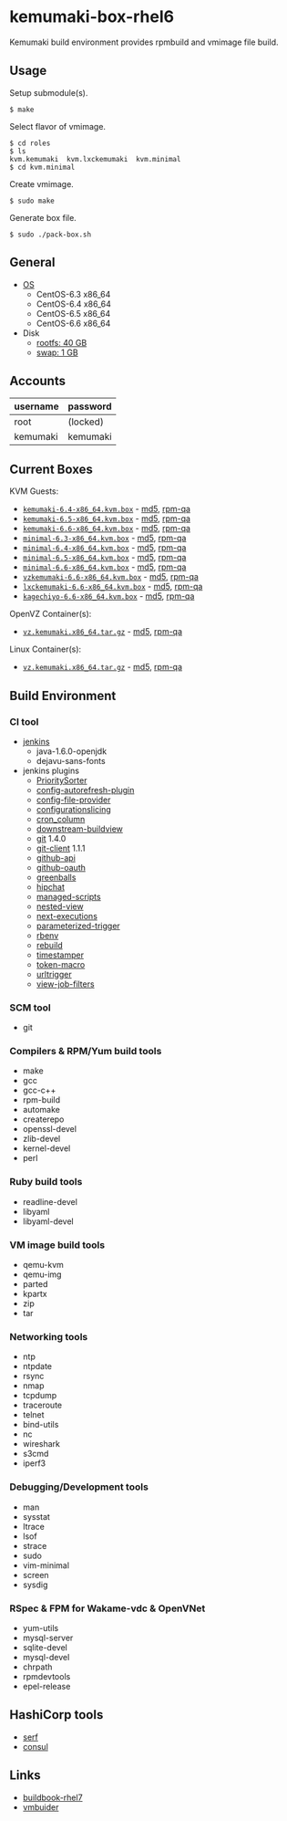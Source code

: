 kemumaki-box-rhel6
==================

Kemumaki build environment provides rpmbuild and vmimage file build.

Usage
-----

Setup submodule(s).

```
$ make
```

Select flavor of vmimage.

```
$ cd roles
$ ls
kvm.kemumaki  kvm.lxckemumaki  kvm.minimal
$ cd kvm.minimal
```

Create vmimage.

```
$ sudo make
```

Generate box file.

```
$ sudo ./pack-box.sh
```

General
-------

+ [OS](vmbuilder.conf#L5-L6)
  + CentOS-6.3 x86_64
  + CentOS-6.4 x86_64
  + CentOS-6.5 x86_64
  + CentOS-6.6 x86_64
+ Disk
  + [rootfs: 40 GB](vmbuilder.conf.d/disk.conf#L1)
  + [swap: 1 GB](vmbuilder.conf.d/disk.conf#L2)

Accounts
--------

| username | password |
|:---------|:---------|
| root     | (locked) |
| kemumaki | kemumaki |

Current Boxes
-------------

KVM Guests:

+ [`kemumaki-6.4-x86_64.kvm.box`](http://dlc.wakame.axsh.jp/wakameci/kemumaki-box-rhel6/current/kemumaki-6.4-x86_64.kvm.box) - [md5](http://dlc.wakame.axsh.jp/wakameci/kemumaki-box-rhel6/current/kemumaki-6.4-x86_64.kvm.box.md5), [rpm-qa](http://dlc.wakame.axsh.jp/wakameci/kemumaki-box-rhel6/current/kemumaki-6.4-x86_64.kvm.box.rpm-qa)
+ [`kemumaki-6.5-x86_64.kvm.box`](http://dlc.wakame.axsh.jp/wakameci/kemumaki-box-rhel6/current/kemumaki-6.5-x86_64.kvm.box) - [md5](http://dlc.wakame.axsh.jp/wakameci/kemumaki-box-rhel6/current/kemumaki-6.5-x86_64.kvm.box.md5), [rpm-qa](http://dlc.wakame.axsh.jp/wakameci/kemumaki-box-rhel6/current/kemumaki-6.5-x86_64.kvm.box.rpm-qa)
+ [`kemumaki-6.6-x86_64.kvm.box`](http://dlc.wakame.axsh.jp/wakameci/kemumaki-box-rhel6/current/kemumaki-6.6-x86_64.kvm.box) - [md5](http://dlc.wakame.axsh.jp/wakameci/kemumaki-box-rhel6/current/kemumaki-6.6-x86_64.kvm.box.md5), [rpm-qa](http://dlc.wakame.axsh.jp/wakameci/kemumaki-box-rhel6/current/kemumaki-6.6-x86_64.kvm.box.rpm-qa)
+ [`minimal-6.3-x86_64.kvm.box`](http://dlc.wakame.axsh.jp/wakameci/kemumaki-box-rhel6/current/minimal-6.3-x86_64.kvm.box) - [md5](http://dlc.wakame.axsh.jp/wakameci/kemumaki-box-rhel6/current/minimal-6.3-x86_64.kvm.box.md5), [rpm-qa](http://dlc.wakame.axsh.jp/wakameci/kemumaki-box-rhel6/current/minimal-6.3-x86_64.kvm.box.rpm-qa)
+ [`minimal-6.4-x86_64.kvm.box`](http://dlc.wakame.axsh.jp/wakameci/kemumaki-box-rhel6/current/minimal-6.4-x86_64.kvm.box) - [md5](http://dlc.wakame.axsh.jp/wakameci/kemumaki-box-rhel6/current/minimal-6.4-x86_64.kvm.box.md5), [rpm-qa](http://dlc.wakame.axsh.jp/wakameci/kemumaki-box-rhel6/current/minimal-6.4-x86_64.kvm.box.rpm-qa)
+ [`minimal-6.5-x86_64.kvm.box`](http://dlc.wakame.axsh.jp/wakameci/kemumaki-box-rhel6/current/minimal-6.5-x86_64.kvm.box) - [md5](http://dlc.wakame.axsh.jp/wakameci/kemumaki-box-rhel6/current/minimal-6.5-x86_64.kvm.box.md5), [rpm-qa](http://dlc.wakame.axsh.jp/wakameci/kemumaki-box-rhel6/current/minimal-6.5-x86_64.kvm.box.rpm-qa)
+ [`minimal-6.6-x86_64.kvm.box`](http://dlc.wakame.axsh.jp/wakameci/kemumaki-box-rhel6/current/minimal-6.6-x86_64.kvm.box) - [md5](http://dlc.wakame.axsh.jp/wakameci/kemumaki-box-rhel6/current/minimal-6.6-x86_64.kvm.box.md5), [rpm-qa](http://dlc.wakame.axsh.jp/wakameci/kemumaki-box-rhel6/current/minimal-6.6-x86_64.kvm.box.rpm-qa)
+ [`vzkemumaki-6.6-x86_64.kvm.box`](http://dlc.wakame.axsh.jp/wakameci/kemumaki-box-rhel6/current/vzkemumaki-6.6-x86_64.kvm.box) - [md5](http://dlc.wakame.axsh.jp/wakameci/kemumaki-box-rhel6/current/vzkemumaki-6.6-x86_64.kvm.box.md5), [rpm-qa](http://dlc.wakame.axsh.jp/wakameci/kemumaki-box-rhel6/current/vzkemumaki-6.6-x86_64.kvm.box.rpm-qa)
+ [`lxckemumaki-6.6-x86_64.kvm.box`](http://dlc.wakame.axsh.jp/wakameci/kemumaki-box-rhel6/current/lxckemumaki-6.6-x86_64.kvm.box) - [md5](http://dlc.wakame.axsh.jp/wakameci/kemumaki-box-rhel6/current/lxckemumaki-6.6-x86_64.kvm.box.md5), [rpm-qa](http://dlc.wakame.axsh.jp/wakameci/kemumaki-box-rhel6/current/lxckemumaki-6.6-x86_64.kvm.box.rpm-qa)
+ [`kagechiyo-6.6-x86_64.kvm.box`](http://dlc.wakame.axsh.jp/wakameci/kemumaki-box-rhel6/current/kagechiyo-6.6-x86_64.kvm.box) - [md5](http://dlc.wakame.axsh.jp/wakameci/kemumaki-box-rhel6/current/kagechiyo-6.6-x86_64.kvm.box.md5), [rpm-qa](http://dlc.wakame.axsh.jp/wakameci/kemumaki-box-rhel6/current/kagechiyo-6.6-x86_64.kvm.box.rpm-qa)

OpenVZ Container(s):

+ [`vz.kemumaki.x86_64.tar.gz`](http://dlc.wakame.axsh.jp/wakameci/kemumaki-box-rhel6/current/vz.kemumaki.x86_64.tar.gz) - [md5](http://dlc.wakame.axsh.jp/wakameci/kemumaki-box-rhel6/current/vz.kemumaki.x86_64.tar.gz.md5), [rpm-qa](http://dlc.wakame.axsh.jp/wakameci/kemumaki-box-rhel6/current/vz.kemumaki.x86_64.rpm-qa)

Linux Container(s):

+ [`vz.kemumaki.x86_64.tar.gz`](http://dlc.wakame.axsh.jp/wakameci/kemumaki-box-rhel6/current/vz.kemumaki.x86_64.tar.gz)  - [md5](http://dlc.wakame.axsh.jp/wakameci/kemumaki-box-rhel6/current/vz.kemumaki.x86_64.tar.gz.md5), [rpm-qa](http://dlc.wakame.axsh.jp/wakameci/kemumaki-box-rhel6/current/vz.kemumaki.x86_64.rpm-qa)

Build Environment
-----------------

### CI tool

+ [jenkins](http://jenkins-ci.org/)
   + java-1.6.0-openjdk
   + dejavu-sans-fonts
+ jenkins plugins
   + [PrioritySorter](https://wiki.jenkins-ci.org/display/JENKINS/Priority+Sorter+Plugin)
   + [config-autorefresh-plugin](https://wiki.jenkins-ci.org/display/JENKINS/Config+AutoRefresh+Plugin)
   + [config-file-provider](https://wiki.jenkins-ci.org/display/JENKINS/Config+File+Provider+Plugin)
   + [configurationslicing](https://wiki.jenkins-ci.org/display/JENKINS/Configuration+Slicing+Plugin)
   + [cron_column](https://wiki.jenkins-ci.org/display/JENKINS/Cron+Column+Plugin)
   + [downstream-buildview](https://wiki.jenkins-ci.org/display/JENKINS/Downstream+buildview+plugin)
   + [git](https://wiki.jenkins-ci.org/display/JENKINS/Git+Plugin)        1.4.0
   + [git-client](https://wiki.jenkins-ci.org/display/JENKINS/Git+Client+Plugin) 1.1.1
   + [github-api](https://wiki.jenkins-ci.org/display/JENKINS/GitHub+API+Plugin)
   + [github-oauth](https://wiki.jenkins-ci.org/display/JENKINS/Github+OAuth+Plugin)
   + [greenballs](https://wiki.jenkins-ci.org/display/JENKINS/Green+Balls)
   + [hipchat](https://wiki.jenkins-ci.org/display/JENKINS/HipChat+Plugin)
   + [managed-scripts](https://wiki.jenkins-ci.org/display/JENKINS/Managed+Script+Plugin)
   + [nested-view](https://wiki.jenkins-ci.org/display/JENKINS/Nested+View+Plugin)
   + [next-executions](https://wiki.jenkins-ci.org/display/JENKINS/Next+Executions)
   + [parameterized-trigger](https://wiki.jenkins-ci.org/display/JENKINS/Parameterized+Trigger+Plugin)
   + [rbenv](https://wiki.jenkins-ci.org/display/JENKINS/Rbenv+Plugin)
   + [rebuild](https://wiki.jenkins-ci.org/display/JENKINS/Rebuild+Plugin)
   + [timestamper](https://wiki.jenkins-ci.org/display/JENKINS/Timestamper)
   + [token-macro](https://wiki.jenkins-ci.org/display/JENKINS/Token+Macro+Plugin)
   + [urltrigger](https://wiki.jenkins-ci.org/display/JENKINS/URLTrigger+Plugin)
   + [view-job-filters](https://wiki.jenkins-ci.org/display/JENKINS/View+Job+Filters)

### SCM tool

+ git

### Compilers &amp; RPM/Yum build tools

+ make
+ gcc
+ gcc-c++
+ rpm-build
+ automake
+ createrepo
+ openssl-devel
+ zlib-devel
+ kernel-devel
+ perl

### Ruby build tools

+ readline-devel
+ libyaml
+ libyaml-devel

### VM image build tools

+ qemu-kvm
+ qemu-img
+ parted
+ kpartx
+ zip
+ tar

### Networking tools

+ ntp
+ ntpdate
+ rsync
+ nmap
+ tcpdump
+ traceroute
+ telnet
+ bind-utils
+ nc
+ wireshark
+ s3cmd
+ iperf3

### Debugging/Development tools

+ man
+ sysstat
+ ltrace
+ lsof
+ strace
+ sudo
+ vim-minimal
+ screen
+ sysdig

### RSpec &amp; FPM for Wakame-vdc &amp; OpenVNet

+ yum-utils
+ mysql-server
+ sqlite-devel
+ mysql-devel
+ chrpath
+ rpmdevtools
+ epel-release

## HashiCorp tools

+ [serf](https://serfdom.io/)
+ [consul](https://consul.io/)

Links
-----

+ [buildbook-rhel7](https://github.com/wakameci/buildbook-rhel7)
+ [vmbuider](https://github.com/hansode/vmbuilder)
